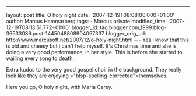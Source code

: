 ---
layout: post
title: O holy night date: '2007-12-19T08:08:00.000+01:00'
author: Marcus Hammarberg
tags: - Marcus
private modified_time: '2007-12-19T08:13:51.772+01:00'
blogger_id: tag:blogger.com,1999:blog-36533086.post-1445048808904067337
blogger_orig_url: http://www.marcusoft.net/2007/12/o-holy-night.html ---
Yes i know that this is old and cheesy but i can't help myself. It's
Christmas time and she is doing a very good performance, in her style.
This is before she started to wailing every song to death.

Extra kudos to the very good gospel choir in the background. They really
look like they are enjoying <span>="blsp-spelling-corrected">themselves</span>.

Here you go, O holy night, with Maria Carey.

